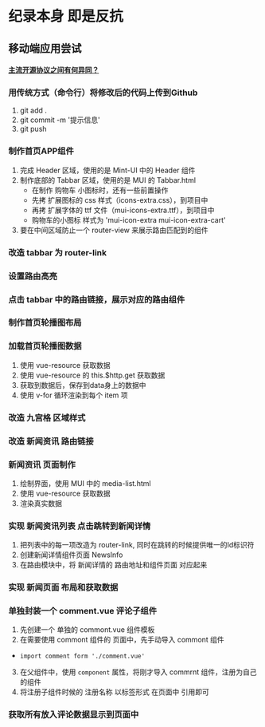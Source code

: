 # 纪录本身 即是反抗 

## 移动端应用尝试

#### [主流开源协议之间有何异同？](https://www.zhihu.com/question/19568896)

### 用传统方式（命令行）将修改后的代码上传到Github
1. git add .
2. git commit -m '提示信息'
3. git push   

### 制作首页APP组件
1. 完成 Header 区域，使用的是 Mint-UI 中的 Header 组件
2. 制作底部的 Tabbar 区域，使用的是 MUI 的 Tabbar.html
   + 在制作 购物车 小图标时，还有一些前置操作
   + 先拷 扩展图标的 css 样式（icons-extra.css），到项目中
   + 再拷 扩展字体的 ttf 文件（mui-icons-extra.ttf），到项目中
   + 购物车的小图标 样式为 'mui-icon-extra mui-icon-extra-cart'
3. 要在中间区域防止一个 router-view 来展示路由匹配到的组件

### 改造 tabbar 为 router-link

### 设置路由高亮

### 点击 tabbar 中的路由链接，展示对应的路由组件

### 制作首页轮播图布局

### 加载首页轮播图数据
1. 使用 vue-resource 获取数据
2. 使用 vue-resource 的 this.$http.get 获取数据
3. 获取到数据后，保存到data身上的数据中
4. 使用 v-for 循环渲染到每个 item 项

### 改造 九宫格 区域样式

### 改造 新闻资讯 路由链接

### 新闻资讯 页面制作
1. 绘制界面，使用 MUI 中的 media-list.html
2. 使用 vue-resource 获取数据
3. 渲染真实数据

### 实现 新闻资讯列表 点击跳转到新闻详情
1. 把列表中的每一项改造为 router-link, 同时在跳转的时候提供唯一的Id标识符
2. 创建新闻详情组件页面 NewsInfo
3. 在路由模块中，将 新闻详情的 路由地址和组件页面 对应起来

### 实现 新闻页面 布局和获取数据

### 单独封装一个 comment.vue 评论子组件
1. 先创建一个 单独的 commont.vue 组件模板
2. 在需要使用 commont 组件的 页面中，先手动导入 commont 组件
 + `import comment form './comment.vue'`
3. 在父组件中，使用 `component` 属性，将刚才导入 commrnt 组件，注册为自己的组件
4. 将注册子组件时候的 注册名称 以标签形式 在页面中 引用即可

### 获取所有放入评论数据显示到页面中